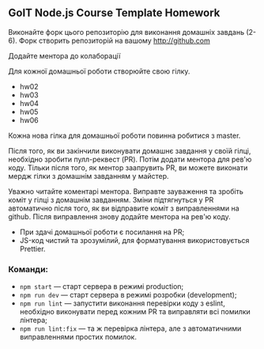 ## GoIT Node.js Course Template Homework

Виконайте форк цього репозиторію для виконання домашніх завдань (2-6). Форк створить репозиторій на вашому http://github.com

Додайте ментора до колаборації

Для кожної домашньої роботи створюйте свою гілку.

-   hw02
-   hw03
-   hw04
-   hw05
-   hw06

Кожна нова гілка для домашньої роботи повинна робитися з master.

Після того, як ви закінчили виконувати домашнє завдання у своїй гілці, необхідно зробити пулл-реквест (PR). Потім додати ментора для рев'ю коду. Тільки після того, як ментор заапрувить PR, ви можете виконати мердж гілки з домашнім завданням у майстер.

Уважно читайте коментарі ментора. Виправте зауваження та зробіть коміт у гілці з домашнім завданням. Зміни підтягнуться у PR автоматично після того, як ви відправите коміт з виправленнями на github. Після виправлення знову додайте ментора на рев'ю коду.

-   При здачі домашньої роботи є посилання на PR;
-   JS-код чистий та зрозумілий, для форматування використовується Prettier.

### Команди:

-   `npm start` &mdash; старт сервера в режимі production;
-   `npm run dev` &mdash; старт сервера в режимі розробки (development);
-   `npm run lint` &mdash; запустити виконання перевірки коду з eslint, необхідно виконувати перед кожним PR та виправляти всі помилки лінтера;
-   `npm run lint:fix` &mdash; та ж перевірка лінтера, але з автоматичними виправленнями простих помилок.
